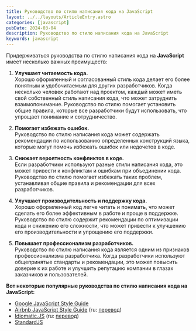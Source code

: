 ```yaml
---
title: Руководство по стилю написания кода на JavaScript
layout: ../../layouts/ArticleEntry.astro
categories: [javascript]
pubDate: 2024-03-04
description: Руководство по стилю написания кода на JavaScript
keywords: javascript
---
```


Придерживаться руководства по стилю написания кода на <strong>JavaScript</strong> имеет несколько важных преимуществ:

<ol>
	<li>
	<p><strong>Улучшает читаемость кода.</strong><br />
	Хорошо оформленный и согласованный стиль кода делает его более понятным и удобочитаемым для других разработчиков. Когда несколько человек работают над проектом, каждый может иметь свой собственный стиль написания кода, что может затруднить взаимопонимание. Руководство по стилю помогает установить общие правила, которые все разработчики будут использовать, что упрощает понимание и сотрудничество.</p>
	</li>
	<li>
	<p><strong>Помогает избежать ошибок.</strong><br />
	Руководство по стилю написания кода может содержать рекомендации по использованию определенных конструкций языка, которые могут помочь избежать ошибок или недочетов в коде.&nbsp;</p>
	</li>
	<li>
	<p><strong>Снижает вероятность конфликтов в коде.</strong><br />
	Если разработчики используют разные стили написания кода, это может привести к конфликтам и ошибкам при объединении кода. Руководство по стилю помогает избежать таких проблем, устанавливая общие правила и рекомендации для всех разработчиков.</p>
	</li>
	<li>
	<p><strong>Улучшает производительность и поддержку кода.</strong><br />
	Хорошо оформленный код легче читать и понимать, что может сделать его более эффективным в работе и проще в поддержке. Руководство по стилю&nbsp;содержит&nbsp;рекомендации по оптимизации кода и снижению его сложности, что может привести к улучшению его производительности и упрощению его поддержки.</p>
	</li>
	<li>
	<p><strong>Повышает профессионализм разработчиков.</strong><br />
	Руководство по стилю написания кода является одним из признаков профессионализма разработчика. Когда разработчики используют общепринятые стандарты и рекомендации, это может повысить доверие к их работе и улучшить репутацию компании в глазах заказчиков и пользователей.</p>
	</li>
</ol>

<p><strong>Вот некоторые популярные руководства по стилю написания кода на JavaScript:</strong></p>

<ul>
<li><a href="https://google.github.io/styleguide/javascriptguide.xml" rel="noopener noreferrer nofollow">Google JavaScript Style Guide</a></li>
<li><a href="https://github.com/airbnb/javascript" rel="noopener noreferrer nofollow">Airbnb JavaScript Style Guide</a>&nbsp;(ru:&nbsp;<a href="https://leonidlebedev.github.io/javascript-airbnb/" rel="noopener noreferrer nofollow">перевод</a>)</li>
<li><a href="https://github.com/rwaldron/idiomatic.js" rel="noopener noreferrer nofollow">Idiomatic.JS</a>&nbsp;(ru:&nbsp;<a href="https://github.com/rwaldron/idiomatic.js/tree/master/translations/ru_RU" rel="noopener noreferrer nofollow">перевод</a>)</li>
<li><a href="https://standardjs.com/" rel="noopener noreferrer nofollow">StandardJS</a></li>
</ul>

